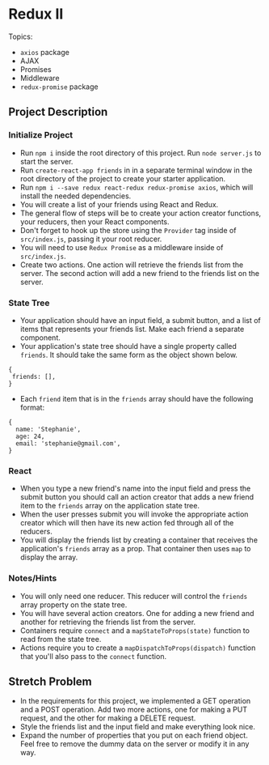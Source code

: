 # Redux II

Topics:

* `axios` package
* AJAX
* Promises
* Middleware
* `redux-promise` package

## Project Description

### Initialize Project

* Run `npm i` inside the root directory of this project. Run `node server.js` to start the server.
* Run `create-react-app friends` in in a separate terminal window in the root directory of the project to create your starter application.
* Run `npm i --save redux react-redux redux-promise axios`, which will install the needed dependencies.
* You will create a list of your friends using React and Redux.
* The general flow of steps will be to create your action creator functions, your reducers, then your React components.
* Don't forget to hook up the store using the `Provider` tag inside of `src/index.js`, passing it your root reducer.
* You will need to use `Redux Promise` as a middleware inside of `src/index.js`.
* Create two actions. One action will retrieve the friends list from the server. The second action will add a new friend to the friends list on the server.

### State Tree

* Your application should have an input field, a submit button, and a list of items that represents your friends list. Make each friend a separate component.
* Your application's state tree should have a single property called `friends`. It should take the same form as the object shown below.


```
{
 friends: [],
}
```

* Each `friend` item that is in the `friends` array should have the following format:


```
{
  name: 'Stephanie',
  age: 24,
  email: 'stephanie@gmail.com',
}
```

### React

* When you type a new friend's name into the input field and press the submit button you should call an action creator that adds a new friend item to the `friends` array on the application state tree.
* When the user presses submit you will invoke the appropriate action creator which will then have its new action fed through all of the reducers.
* You will display the friends list by creating a container that receives the application's `friends` array as a prop. That container then uses `map` to display the array.

### Notes/Hints

* You will only need one reducer. This reducer will control the `friends` array property on the state tree.
* You will have several action creators. One for adding a new friend and another for retrieving the friends list from the server.
* Containers require `connect` and a `mapStateToProps(state)` function to read from the state tree.
* Actions require you to create a `mapDispatchToProps(dispatch)` function that you'll also pass to the `connect` function.

## Stretch Problem

* In the requirements for this project, we implemented a GET operation and a POST operation. Add two more actions, one for making a PUT request, and the other for making a DELETE request.
* Style the friends list and the input field and make everything look nice.
* Expand the number of properties that you put on each friend object. Feel free to remove the dummy data on the server or modify it in any way.
